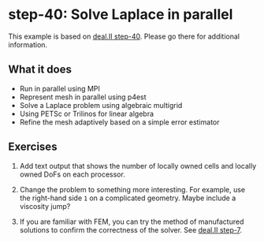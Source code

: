 # step-40: Solve Laplace in parallel

This example is based on [deal.II step-40](https://www.dealii.org/current/doxygen/deal.II/step_40.html). Please go there for additional information.

## What it does

- Run in parallel using MPI
- Represent mesh in parallel using p4est
- Solve a Laplace problem using algebraic multigrid
- Using PETSc or Trilinos for linear algebra
- Refine the mesh adaptively based on a simple error estimator

## Exercises

1. Add text output that shows the number of locally owned cells and locally owned DoFs on each processor.

2. Change the problem to something more interesting. For example, use the
   right-hand side ``1`` on a complicated geometry. Maybe include a viscosity
   jump?

3. If you are familiar with FEM, you can try the method of manufactured
   solutions to confirm the correctness of the solver. See
   [deal.II step-7](https://www.dealii.org/current/doxygen/deal.II/step_7.html).

